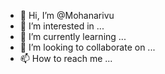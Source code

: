 - 👋 Hi, I’m @Mohanarivu
- 👀 I’m interested in ...
- 🌱 I’m currently learning ...
- 💞️ I’m looking to collaborate on ...
- 📫 How to reach me ...

<!---
Mohanarivu/Mohanarivu is a ✨ special ✨ repository because its `README.md` (this file) appears on your GitHub profile.
You can click the Preview link to take a look at your changes.
--->
